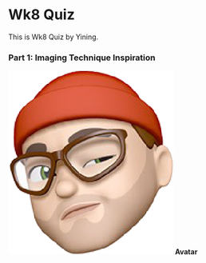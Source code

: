 # Wk8 Quiz

This is Wk8 Quiz by Yining.

### Part 1: Imaging Technique Inspiration

![Avatar](/assets/images/Avatar.png "Hello, I'm hover text!")
**Avatar**